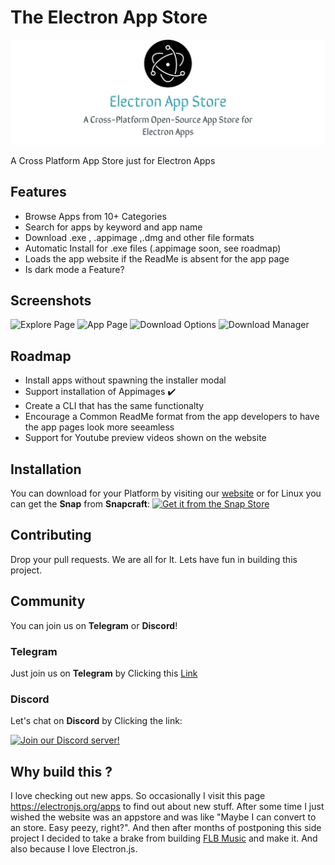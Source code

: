 # The Electron App Store

<img src="screenshots/repo-card.jpg" alt="Repo Card"/>

A Cross Platform App Store just for Electron Apps


## Features
- Browse Apps from 10+  Categories
- Search for apps by keyword and app name
- Download .exe , .appimage ,.dmg and other file formats
- Automatic Install for .exe files (.appimage soon, see roadmap)
- Loads the app website if the ReadMe is absent for the app page 
- Is dark mode a Feature?

  
## Screenshots
![Explore Page](https://github.com/Patrick-web/electron-app-store/blob/main/screenshots/Explore.png?raw=true)
![App Page](https://github.com/Patrick-web/electron-app-store/blob/main/screenshots/app.png?raw=true)
![Download Options](https://github.com/Patrick-web/electron-app-store/blob/main/screenshots/modal.png?raw=true)
![Download Manager](https://github.com/Patrick-web/electron-app-store/blob/main/screenshots/dl.png?raw=true)

## Roadmap
- Install apps without spawning the installer modal
- Support installation of Appimages ✔️
- Create a CLI that has the same functionalty
- Encourage a Common ReadMe format from the app developers to have the app pages look more seeamless
- Support for Youtube preview videos shown on the website

## Installation
You can download for your Platform by visiting our [website](https://electron-app-store.ml) or for Linux you can get the **Snap** from **Snapcraft**:
[![Get it from the Snap Store](https://snapcraft.io/static/images/badges/en/snap-store-black.svg)](https://snapcraft.io/electron-store)

## Contributing

Drop your pull requests. We are all for It. Lets have fun in building this project. 

## Community
You can join us on **Telegram** or **Discord**!

### Telegram
Just join us on **Telegram** by Clicking this [Link](https://t.me/joinchat/nQ4nckbe-dM3ZDVk)

### Discord
Let's chat on **Discord** by Clicking the link:
  
  [![Join our Discord server!](https://invidget.switchblade.xyz/KTpDVBQcFq)](https://discord.gg/KTpDVBQcFq)

## Why build this ?
I love checking out new apps. So occasionally I visit  this page https://electronjs.org/apps to find out about new stuff.
After some time I just wished the website was an appstore and was like "Maybe I can convert to an store. Easy peezy, right?".
And then after months of postponing this side project I decided to take a brake from building [FLB Music](https://github.com/Patrick-web/FLB-Music-Player-Official) and make it. And also because I love Electron.js.
